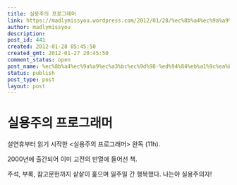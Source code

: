 ```yaml
---
title: 실용주의 프로그래머
link: https://madlymissyou.wordpress.com/2012/01/28/%ec%8b%a4%ec%9a%a9%ec%a3%bc%ec%9d%98-%ed%94%84%eb%a1%9c%ea%b7%b8%eb%9e%98%eb%a8%b8/
author: madlymissyou
description: 
post_id: 441
created: 2012-01-28 05:45:50
created_gmt: 2012-01-27 20:45:50
comment_status: open
post_name: %ec%8b%a4%ec%9a%a9%ec%a3%bc%ec%9d%98-%ed%94%84%eb%a1%9c%ea%b7%b8%eb%9e%98%eb%a8%b8
status: publish
post_type: post
layout: post
---
```


# 실용주의 프로그래머

설연휴부터 읽기 시작한 <실용주의 프로그래머> 완독 (11h).

2000년에 출간되어 이미 고전의 반열에 들어선 책.

주석, 부록, 참고문헌까지 샅샅이 훑으며 일주일 간 행복했다. 나는야 실용주의자!